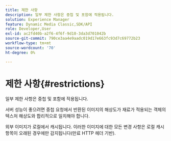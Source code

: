 ```yaml
---
title: 제한 사항
description: 일부 제한 사항은 중첩 및 포함에 적용됩니다.
solution: Experience Manager
feature: Dynamic Media Classic,SDK/API
role: Developer,User
exl-id: ac2fd40b-a2f6-4f6f-9d10-3da3d701042b
source-git-commit: 790ce3aa4e9aadc019d17e663fc93d7c69772b23
workflow-type: tm+mt
source-wordcount: '70'
ht-degree: 0%

---
```


# 제한 사항{#restrictions}

일부 제한 사항은 중첩 및 포함에 적용됩니다.

서버 성능이 좋으려면 중첩 요청에서 반환된 이미지의 해상도가 재료가 적용되는 객체의 텍스처 해상도와 합리적으로 일치해야 합니다.

외부 이미지가 로컬에서 캐시됩니다. 이러한 이미지에 대한 모든 변경 사항은 로컬 캐시 항목이 오래된 경우에만 감지됩니다(만료 HTTP 헤더 기반).
